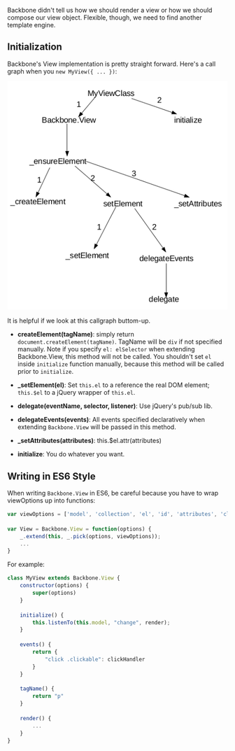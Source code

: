 Backbone didn't tell us how we should render a view or how we should compose our view object. Flexible, though, we need to find another template engine. 

## Initialization
Backbone's View implementation is pretty straight forward. Here's a call graph when you `new MyView({ ... })`:

![](assets/viewCallGraph.png)

It is helpful if we look at this callgraph buttom-up.

- **createElement(tagName)**:
    simply return `document.createElement(tagName)`. TagName will be `div` if not specified manually. Note if you specify `el: elSelector` when extending Backbone.View, this method will not be called. You shouldn't set `el` inside `initialize` function manually, because this method will be called prior to `initialize`.

- **_setElement(el)**:
    Set `this.el` to a reference the real DOM element; `this.$el` to a jQuery wrapper of `this.el`.

- **delegate(eventName, selector, listener)**:
    Use jQuery's pub/sub lib.

- **delegateEvents(events)**:
    All events specified declaratively when extending `Backbone.View` will be passed in this method.

- **_setAttributes(attributes)**:
    this.$el.attr(attributes)

- **initialize**:
    You do whatever you want.

## Writing in ES6 Style

When writing `Backbone.View` in ES6, be careful because you have to wrap viewOptions up into functions:

```js
var viewOptions = ['model', 'collection', 'el', 'id', 'attributes', 'className', 'tagName', 'events'];

var View = Backbone.View = function(options) {
    _.extend(this, _.pick(options, viewOptions));
    ...
}
```

For example:

```js
class MyView extends Backbone.View {
    constructor(options) {
        super(options)
    }

    initialize() {
        this.listenTo(this.model, "change", render);
    }

    events() {
        return {
            "click .clickable": clickHandler
        }
    }

    tagName() {
        return "p"
    }

    render() {
        ...
    }
}
```
